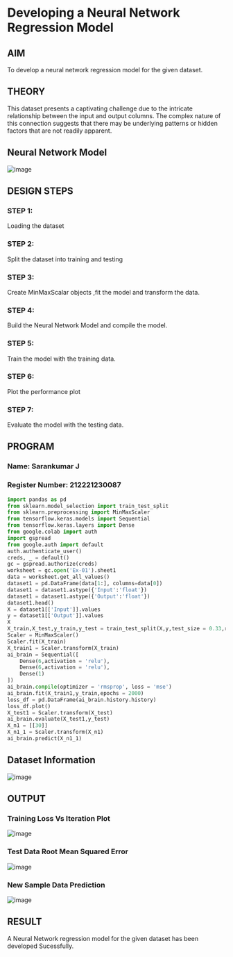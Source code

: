 # Developing a Neural Network Regression Model

## AIM

To develop a neural network regression model for the given dataset.

## THEORY

This dataset presents a captivating challenge due to the intricate relationship between the input and output columns. The complex nature of this connection suggests that there may be underlying patterns or hidden factors that are not readily apparent.

## Neural Network Model

![image](https://github.com/SarankumarJ/basic-nn-model/assets/94778101/cf502ba4-af46-4722-a71a-477e7b8af5c7)


## DESIGN STEPS

### STEP 1:

Loading the dataset

### STEP 2:

Split the dataset into training and testing

### STEP 3:

Create MinMaxScalar objects ,fit the model and transform the data.

### STEP 4:

Build the Neural Network Model and compile the model.

### STEP 5:

Train the model with the training data.

### STEP 6:

Plot the performance plot

### STEP 7:

Evaluate the model with the testing data.

## PROGRAM
### Name: Sarankumar J
### Register Number: 212221230087
```python
import pandas as pd
from sklearn.model_selection import train_test_split
from sklearn.preprocessing import MinMaxScaler
from tensorflow.keras.models import Sequential
from tensorflow.keras.layers import Dense
from google.colab import auth
import gspread
from google.auth import default
auth.authenticate_user()
creds, _ = default()
gc = gspread.authorize(creds)
worksheet = gc.open('Ex-01').sheet1
data = worksheet.get_all_values()
dataset1 = pd.DataFrame(data[1:], columns=data[0])
dataset1 = dataset1.astype({'Input':'float'})
dataset1 = dataset1.astype({'Output':'float'})
dataset1.head()
X = dataset1[['Input']].values
y = dataset1[['Output']].values
X
X_train,X_test,y_train,y_test = train_test_split(X,y,test_size = 0.33,random_state = 33)
Scaler = MinMaxScaler()
Scaler.fit(X_train)
X_train1 = Scaler.transform(X_train)
ai_brain = Sequential([
    Dense(6,activation = 'relu'),
    Dense(6,activation = 'relu'),
    Dense(1)
])
ai_brain.compile(optimizer = 'rmsprop', loss = 'mse')
ai_brain.fit(X_train1,y_train,epochs = 2000)
loss_df = pd.DataFrame(ai_brain.history.history)
loss_df.plot()
X_test1 = Scaler.transform(X_test)
ai_brain.evaluate(X_test1,y_test)
X_n1 = [[30]]
X_n1_1 = Scaler.transform(X_n1)
ai_brain.predict(X_n1_1)
```
## Dataset Information

![image](https://github.com/SarankumarJ/basic-nn-model/assets/94778101/02c97b46-6dc4-4631-8db4-02e26524502b)


## OUTPUT

### Training Loss Vs Iteration Plot

![image](https://github.com/SarankumarJ/basic-nn-model/assets/94778101/1f251871-e99b-45aa-afb1-214cdfc4657b)



### Test Data Root Mean Squared Error

![image](https://github.com/SarankumarJ/basic-nn-model/assets/94778101/6e8ca00a-16fe-42db-8224-7e68f1630c0e)



### New Sample Data Prediction

![image](https://github.com/SarankumarJ/basic-nn-model/assets/94778101/664d7a3e-5108-4871-beca-65f8edf15227)


## RESULT

A Neural Network regression model for the given dataset has been developed Sucessfully.
